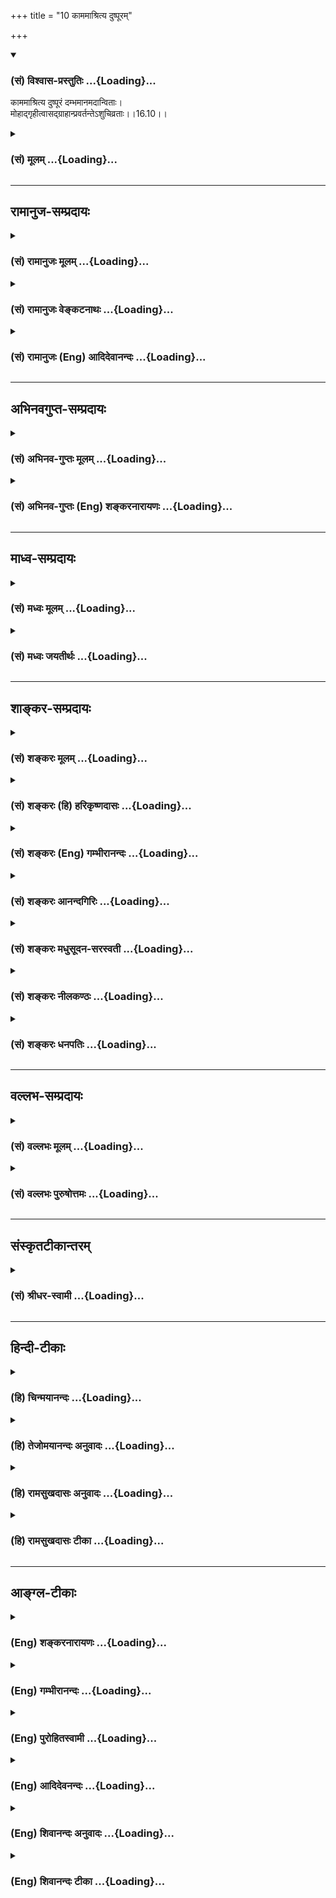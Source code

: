 +++
title = "10 काममाश्रित्य दुष्पूरम्"

+++
<div class="js_include" newlevelforh1="3" title="(सं) विश्वास-प्रस्तुतिः" unfilled url="/purANam_vaiShNavam/mahAbhAratam/06-bhIShma-parva/03-bhagavad-gItA-parva/saMskRtam/vishvAsa-prastutiH/16_daivAsura-sampad-vib/10_kAmamAshritya_duS.md">
<details open><summary><h3>(सं) विश्वास-प्रस्तुतिः ...{Loading}...</h3></summary>

काममाश्रित्य दुष्पूरं दम्भमानमदान्विताः।  
मोहाद्गृहीत्वासद्ग्राहान्प्रवर्तन्तेऽशुचिव्रताः।।16.10।।
</details>
</div>
<div class="js_include collapsed" newlevelforh1="3" title="(सं) मूलम्" unfilled url="/purANam_vaiShNavam/mahAbhAratam/06-bhIShma-parva/03-bhagavad-gItA-parva/saMskRtam/mUlam/16_daivAsura-sampad-vib/10_kAmamAshritya_duS.md">
<details><summary><h3>(सं) मूलम् ...{Loading}...</h3></summary>

काममाश्रित्य दुष्पूरं दम्भमानमदान्विताः।  
मोहाद्गृहीत्वासद्ग्राहान्प्रवर्तन्तेऽशुचिव्रताः।।16.10।।
</details>
</div>


_________________
## रामानुज-सम्प्रदायः
<div class="js_include collapsed" newlevelforh1="3" title="(सं) रामानुजः मूलम्" unfilled url="/purANam_vaiShNavam/mahAbhAratam/06-bhIShma-parva/03-bhagavad-gItA-parva/saMskRtam/rAmAnujaH/mUlam/16_daivAsura-sampad-vib/10_kAmamAshritya_duS.md">
<details><summary><h3>(सं) रामानुजः मूलम् ...{Loading}...</h3></summary>

।।16.10।।**दुष्पूरं** दुष्प्रापविषयं **कामम् आश्रित्य** तत्सिषाधयिषया
**मोहाद्** अज्ञानात् **असद्ग्राहान्** अन्यायगृहीतान् असत्परिग्रहान्
**गृहीत्वा अशुचिव्रताः** अशास्त्रविहितव्रतयुक्ताः; **दम्भमानमदान्विताः**
प्रवर्तन्ते।

</details>
</div>
<div class="js_include collapsed" newlevelforh1="3" title="(सं) रामानुजः वेङ्कटनाथः" unfilled url="/purANam_vaiShNavam/mahAbhAratam/06-bhIShma-parva/03-bhagavad-gItA-parva/saMskRtam/rAmAnujaH/venkaTanAthaH/16_daivAsura-sampad-vib/10_kAmamAshritya_duS.md">
<details><summary><h3>(सं) रामानुजः वेङ्कटनाथः ...{Loading}...</h3></summary>

  
  
।।16.10।। कामो हि जगद्धेतुरुक्तः अतः स एव हि तेषामाश्रयणीयोऽभिमतः
तदाश्रयेणेतिकर्तव्यतारूपास्तु दम्भमानादयोऽशुचिव्रतपर्यन्ता
इत्युच्यतेकामम् इति श्लोकेन। दुष्प्रापविषयत्वं दुष्पूरत्वे हेतुः यद्वा
विषयप्राप्तिर्हि कामस्य पूरणम् अतो दुष्प्रापविषयत्वमेव दुष्पूरत्वम्।
आश्रित्य प्रयोजनतयाऽभिसन्धायेत्यर्थः। तदभिप्रायेणाऽऽहतत्सिसाधयिषयेति।
विपरीतप्रवृत्तिहेतुभूतं कृत्याकृत्यविवेकान्धत्वमिह मोहशब्देन
विवक्षितमित्याहअज्ञानादिति। असत् ग्रहणम् आर्जनं येषां तेऽत्रासद्ग्राहाः।
धर्माभिसन्धिमन्तो हि न्यायेनार्जयन्ति कामप्रवणास्तु
चौर्यादिभिस्तदुपकरणानीत्याह -- अन्यायगृहीतानसत्परिग्रहानिति।
परिग्रहशब्दोऽत्र परिग्राह्यपरः। ईहन्ते कामभोगार्थमन्यायेनार्थसञ्चयान्
\[16।12\] इति तस्यैव विवरणम्। अत एवाशुभाभिनिवेशानिति (शां.)
व्याख्याऽप्यत्र मन्दा। गृहीत्वेति
तादात्विकविनियोगपरत्वादात्मीयत्वाभिमानपरत्वाद्वा पुनरुक्तिपरिहारः।
पाषण्डागमादिनिर्दिष्टानि हि व्रतानि पुरुषस्य
दर्शनस्पर्शनाद्ययोग्यताहेतुत्वात्स्वयमशुचीन्येवेत्यभिप्रायेणाऽऽह --
अशास्त्रविहितव्रतयुक्ता इति। धर्माभिसन्धिरहितानामपि तामसानां
विषहरणपाषाणस्फोटनादित्यस्तम्भनप्रतिमाजल्पादिवञ्चनोपायैर्वशीकृतानां
वेदबाह्येषु व्रतेषु मात्रया संयोगो भवति यद्वा शौर्याहङ्कारादिमूलः
शास्त्रविरुद्धः सङ्कल्पोऽत्र व्रतशब्दाभिप्रेतः। शास्त्रीयेष्वपि व्रतेषु
भगवत्समाराधनविवक्षामजानतामयथाशास्त्रकरणादशास्त्रविहितप्रयुक्तत्वम्।
दम्भमानौ प्रागेव व्याख्यातौ। मदोऽत्र
धनाभिजनविद्यादिमूलमयथायथचेष्टितारम्भकमौद्धत्यम्।  
  

</details>
</div>
<div class="js_include collapsed" newlevelforh1="3" title="(सं) रामानुजः (Eng) आदिदेवानन्दः" unfilled url="/purANam_vaiShNavam/mahAbhAratam/06-bhIShma-parva/03-bhagavad-gItA-parva/saMskRtam/rAmAnujaH/english/AdidevAnandaH/16_daivAsura-sampad-vib/10_kAmamAshritya_duS.md">
<details><summary><h3>(सं) रामानुजः (Eng) आदिदेवानन्दः ...{Loading}...</h3></summary>

16.10 Turning to 'insatiable desires,' viz., which concern objects
impossible to get; seizing through 'delusion,' viz., through ignorance
that such desires can be fulfilled only with 'unjustly acired wealth,'
viz., with wealth unlawfully hoarded, and following impious vows, viz.,
associated with the vows prohibited in the Sastras; they do actions
'that are full of ostentation, pride and arrogance.'

</details>
</div>


_________________
## अभिनवगुप्त-सम्प्रदायः
<div class="js_include collapsed" newlevelforh1="3" title="(सं) अभिनव-गुप्तः मूलम्" unfilled url="/purANam_vaiShNavam/mahAbhAratam/06-bhIShma-parva/03-bhagavad-gItA-parva/saMskRtam/abhinava-guptaH/mUlam/16_daivAsura-sampad-vib/10_kAmamAshritya_duS.md">
<details><summary><h3>(सं) अभिनव-गुप्तः मूलम् ...{Loading}...</h3></summary>

।।16.9 -- 16.12।। एतामित्यादि अर्थसंचयानित्यन्तम्। चिन्ता तेषां
प्रलयान्ता अवरितं (ता) संसृतिप्रलयाव्युपरमात्। एतावदितिकामोपभोग एव परं
(परमं) कृत्यम् \[एषाम्\] तन्नाशाच्च परं क्रोधः। अत एवाह कामक्रोधपरायणाः
इति।

</details>
</div>
<div class="js_include collapsed" newlevelforh1="3" title="(सं) अभिनव-गुप्तः (Eng) शङ्करनारायणः" unfilled url="/purANam_vaiShNavam/mahAbhAratam/06-bhIShma-parva/03-bhagavad-gItA-parva/saMskRtam/abhinava-guptaH/english/shankaranArAyaNaH/16_daivAsura-sampad-vib/10_kAmamAshritya_duS.md">
<details><summary><h3>(सं) अभिनव-गुप्तः (Eng) शङ्करनारायणः ...{Loading}...</h3></summary>

16.10 See Coment under 16.12

</details>
</div>


_________________
## माध्व-सम्प्रदायः
<div class="js_include collapsed" newlevelforh1="3" title="(सं) मध्वः मूलम्" unfilled url="/purANam_vaiShNavam/mahAbhAratam/06-bhIShma-parva/03-bhagavad-gItA-parva/saMskRtam/madhvaH/mUlam/16_daivAsura-sampad-vib/10_kAmamAshritya_duS.md">
<details><summary><h3>(सं) मध्वः मूलम् ...{Loading}...</h3></summary>

।।16.10।। दुष्पूरो हि कामः। पाताल इव दुष्पूरो मां हि क्लेशयते सदा इति
मोक्षधर्मे।

</details>
</div>
<div class="js_include collapsed" newlevelforh1="3" title="(सं) मध्वः जयतीर्थः" unfilled url="/purANam_vaiShNavam/mahAbhAratam/06-bhIShma-parva/03-bhagavad-gItA-parva/saMskRtam/madhvaH/jayatIrthaH/16_daivAsura-sampad-vib/10_kAmamAshritya_duS.md">
<details><summary><h3>(सं) मध्वः जयतीर्थः ...{Loading}...</h3></summary>

।।16.10।। काममाश्रित्य दुष्पूरमिति कामस्य दुष्पूरत्वं किं विशेषणम् नेति
ब्रूमः किं तर्हि कामस्य प्रवृत्तिहेतुत्वे हेतुरयमुच्यत इति भावेनाऽऽह --
**दुष्पूरो ही**ति। विशेषणमेव किं न स्यात्। कामस्य
दुष्पूरत्वाव्यभिचारादिति भावेनाऽऽह -- **पाताल इवे**ति।

</details>
</div>


_________________
## शाङ्कर-सम्प्रदायः
<div class="js_include collapsed" newlevelforh1="3" title="(सं) शङ्करः मूलम्" unfilled url="/purANam_vaiShNavam/mahAbhAratam/06-bhIShma-parva/03-bhagavad-gItA-parva/saMskRtam/shankaraH/mUlam/16_daivAsura-sampad-vib/10_kAmamAshritya_duS.md">
<details><summary><h3>(सं) शङ्करः मूलम् ...{Loading}...</h3></summary>

।।16.10।। --,**कामम्** इच्छाविशेषम् **आश्रित्य** अवष्टभ्य **दुष्पूरम्**
अशक्यपूरणं **दम्भमानमदान्विताः** दम्भश्च मानश्च मदश्च दम्भमानमदाः तैः
अन्विताः दम्भमानमदान्विताः **मोहात्** अविवेकतः **गृहीत्वा** उपादाय
**असद्ग्राहान्** अशुभनिश्चयान् **प्रवर्तन्ते** लोके **अशुचिव्रताः**
अशुचीनि व्रतानि येषां ते अशुचिव्रताः।। किं च --,

</details>
</div>
<div class="js_include collapsed" newlevelforh1="3" title="(सं) शङ्करः (हि) हरिकृष्णदासः" unfilled url="/purANam_vaiShNavam/mahAbhAratam/06-bhIShma-parva/03-bhagavad-gItA-parva/saMskRtam/shankaraH/hindI/harikRShNadAsaH/16_daivAsura-sampad-vib/10_kAmamAshritya_duS.md">
<details><summary><h3>(सं) शङ्करः (हि) हरिकृष्णदासः ...{Loading}...</h3></summary>

।।16.10।। तथा वे --, कभी पूर्ण न की जा सकनेवाली दुष्पूर कामनाका --
इच्छाविशेषका आश्रय -- अवलम्बन कर; पाखण्ड; मान और मदसे युक्त हुए;
अशुद्धाचारी -- जिनके आचरण बहुत ही बुरे हैं ऐसे मनुष्य; मोहसे -- अज्ञानसे
मिथ्या आग्रहोंको; अर्थात् अशुभ सिद्धान्तोंको ग्रहण करके -- स्वीकार करके
संसारमें बर्तते हैं।

</details>
</div>
<div class="js_include collapsed" newlevelforh1="3" title="(सं) शङ्करः (Eng) गम्भीरानन्दः" unfilled url="/purANam_vaiShNavam/mahAbhAratam/06-bhIShma-parva/03-bhagavad-gItA-parva/saMskRtam/shankaraH/english/gambhIrAnandaH/16_daivAsura-sampad-vib/10_kAmamAshritya_duS.md">
<details><summary><h3>(सं) शङ्करः (Eng) गम्भीरानन्दः ...{Loading}...</h3></summary>

16.10 And asirtya, giving themselves upto; duspuram, insatiable; kamam,
passion-a kind of desire; dambha-mana-mada-anvitah, filled with vanity,
pride and arrogance; grhitva, adopting; asad-grahan, bad objectives,
evil intentions; mohat, due to delusion, owing to non-discrimination;
and asuci-vratah, having impure resolves; they pravartante, engage in
actions in the world. Further,

</details>
</div>
<div class="js_include collapsed" newlevelforh1="3" title="(सं) शङ्करः आनन्दगिरिः" unfilled url="/purANam_vaiShNavam/mahAbhAratam/06-bhIShma-parva/03-bhagavad-gItA-parva/saMskRtam/shankaraH/AnandagiriH/16_daivAsura-sampad-vib/10_kAmamAshritya_duS.md">
<details><summary><h3>(सं) शङ्करः आनन्दगिरिः ...{Loading}...</h3></summary>

।।16.10।। तानेव दुराचारानासुरान्प्रकारान्तरेण विशिनष्टि -- **ते चेति।**

</details>
</div>
<div class="js_include collapsed" newlevelforh1="3" title="(सं) शङ्करः मधुसूदन-सरस्वती" unfilled url="/purANam_vaiShNavam/mahAbhAratam/06-bhIShma-parva/03-bhagavad-gItA-parva/saMskRtam/shankaraH/madhusUdana-sarasvatI/16_daivAsura-sampad-vib/10_kAmamAshritya_duS.md">
<details><summary><h3>(सं) शङ्करः मधुसूदन-सरस्वती ...{Loading}...</h3></summary>

।।16.10।। ते च यदा केनचित्कर्मणा मनुष्ययोनिमापद्यन्ते तदाह -- कामिति।
कामं तत्तद्दृष्टविषयाभिलाषं दुःपूरं पूरयितुमशक्यं दम्भेनाधार्मिकत्वेऽपि
धार्मिकत्वख्यापनेन मानेनापूज्यत्वेऽपि पूज्यत्वख्यापनेन;
मदेनोत्कर्षरहितत्वेऽप्युत्कर्षविशेषाध्यारोपेण महदवधीरणाहेतुनान्विता
असद्ग्राहानशुभनिश्चयाननेन मन्त्रेणेमां देवतामाराध्य कामिनीनामाकर्षणं
करिष्यामोऽनेन मन्त्रेणेमां देवतामाराध्य
महानिधीन्साधयिष्याम,इत्यादिदुराग्रहरूपान् मोहादविवेकाद्गृहीत्वा नतु
शास्त्रात्। अशुचिव्रताः अशुचीनि
श्मशानादिदेशोच्छिष्टावस्थानाद्यशौचसापेक्षाणि वामागमाद्युपदिष्टानि
व्रतानि येषां तेऽशुचिव्रताः प्रवर्तन्ते यत्र कुत्राप्यवैदिके दृष्टफले।
क्षुद्रदेवताराधनादाविति शेषः। एतादृशाः पतन्ति
नरकेऽशुचावित्यग्रिमेणान्वयः।

</details>
</div>
<div class="js_include collapsed" newlevelforh1="3" title="(सं) शङ्करः नीलकण्ठः" unfilled url="/purANam_vaiShNavam/mahAbhAratam/06-bhIShma-parva/03-bhagavad-gItA-parva/saMskRtam/shankaraH/nIlakaNThaH/16_daivAsura-sampad-vib/10_kAmamAshritya_duS.md">
<details><summary><h3>(सं) शङ्करः नीलकण्ठः ...{Loading}...</h3></summary>

।।16.10।। असद्ग्राहान् वश्याकर्षणनिध्यञ्जनकायसिद्ध्यादिसाधनेषु असत्सु
असमीचीनेषु ग्राहा निर्बन्धा अत्यन्ताभिनिवेशास्तान् गृहीत्वा अशुचीनि
मद्यमांसादिसापेक्षाणि व्रतानि नियमविशेषा येषां ते तथाभूताः सन्तः
कुमार्गप्रवर्तनेन प्रवर्तन्ते जगतः क्षयायेति संबन्धः।

</details>
</div>
<div class="js_include collapsed" newlevelforh1="3" title="(सं) शङ्करः धनपतिः" unfilled url="/purANam_vaiShNavam/mahAbhAratam/06-bhIShma-parva/03-bhagavad-gItA-parva/saMskRtam/shankaraH/dhanapatiH/16_daivAsura-sampad-vib/10_kAmamAshritya_duS.md">
<details><summary><h3>(सं) शङ्करः धनपतिः ...{Loading}...</h3></summary>

।।16.10।। तानेव दुराचारन्प्रकारान्तरेण विशिनष्टि -- ते च कामं
तत्तद्दृष्टक्षुद्रविषयाभिलाषं दुःखेन पूरणं यस्याशक्यपूरणं
अधार्मिकत्वेऽपि धार्मिकत्वख्यापनं दम्भः। अपूज्यत्वेऽपि पूज्यत्वाभिनिवेशो
मानः। निकृष्टत्वेऽप्युत्कृष्टत्वारोपो महदवज्ञानहेतुर्मदस्तैरन्विता
युक्ताः मोहादविवेकादसद्ग्राहानशुभनिश्चियान्। अनेन मन्त्रेणेमां देवतां
वशीकृत्य कामिनीनामाकर्षणं शत्रुमारणं चावश्यं करिष्याम
इत्यादिरुपान्दुराग्रहान् गृहीत्वा अशुचिव्रताः अशुचीनि
शमशानादिदेशोच्छिष्टावस्थानाद्यशौचसापेक्षाणि वामागमाद्युपदिष्टानि व्रतानि
येषां ते इह लोके प्रवर्तन्ते एतादृशा असुरा जना इह लोके सन्तीत्यर्थः।

</details>
</div>


_________________
## वल्लभ-सम्प्रदायः
<div class="js_include collapsed" newlevelforh1="3" title="(सं) वल्लभः मूलम्" unfilled url="/purANam_vaiShNavam/mahAbhAratam/06-bhIShma-parva/03-bhagavad-gItA-parva/saMskRtam/vallabhaH/mUlam/16_daivAsura-sampad-vib/10_kAmamAshritya_duS.md">
<details><summary><h3>(सं) वल्लभः मूलम् ...{Loading}...</h3></summary>

।।16.10।। काममिति। मोहादसद्ग्राहान् गृहीत्वा असन् ग्राह आग्रहो येषु ते
तान् ग्रन्थान्प्रसिद्धान् प्रवर्त्तन्ते अन्तर्भावितण्यर्थोऽयं
प्रवर्त्तयन्ति। यद्वा असदाग्रहान्प्रति प्रवर्तन्ते यतो
दम्भमानमदान्विताः। तथा न शुचि व्रतं येषां यद्वा पूर्ववद्धि व्रतित्वात्
विष्णुव्यतिरिक्तव्रतित्वाच्च ते तथा। तथाचोक्तं भारते मोक्षधर्मेशास्त्रं
ह्यबुद्ध्वा तत्वेन केचिद्वादबलाज्जनाः। ब्रह्मस्तेना निरारम्भा
दम्भमोहव्रतानुगाः। नैर्गुण्यमेव पश्यन्तो न गुणाननुयुञ्जते। तेषां
तमश्शरीराणां तम एव परायणम् इति।

</details>
</div>
<div class="js_include collapsed" newlevelforh1="3" title="(सं) वल्लभः पुरुषोत्तमः" unfilled url="/purANam_vaiShNavam/mahAbhAratam/06-bhIShma-parva/03-bhagavad-gItA-parva/saMskRtam/vallabhaH/puruShottamaH/16_daivAsura-sampad-vib/10_kAmamAshritya_duS.md">
<details><summary><h3>(सं) वल्लभः पुरुषोत्तमः ...{Loading}...</h3></summary>

  
  
।।16.10।। किञ्च -- काममाश्रित्येति। दुष्पूरं दुःखेनापि पूरयितुमशक्यं
काममाश्रित्य दम्भः पारलौकिकवेषधारणेन धार्मिकज्ञापनं; मानं लोकपूज्यत्वम्;
मदः स्वरूपविस्मरणेन कामैकपरत्वम्; एतैरन्विताः युक्ताः असद्ग्राहान्
क्षुद्रदेवमन्त्रान् मोहात् भ्रमात् सकलकार्यसाधकान् ज्ञात्वा गृहीत्वा
स्वीकृत्य अशुचिव्रताः अपेयपानादिरताः सन्तस्तदाराधनादौ प्रवर्तन्ते।  
  

</details>
</div>


_________________
## संस्कृतटीकान्तरम्
<div class="js_include collapsed" newlevelforh1="3" title="(सं) श्रीधर-स्वामी" unfilled url="/purANam_vaiShNavam/mahAbhAratam/06-bhIShma-parva/03-bhagavad-gItA-parva/saMskRtam/shrIdhara-svAmI/16_daivAsura-sampad-vib/10_kAmamAshritya_duS.md">
<details><summary><h3>(सं) श्रीधर-स्वामी ...{Loading}...</h3></summary>

।।16.10।। अपिच **-- काममिति।** दुष्पूरं पूरयितुमशक्यं काममाश्रित्य
दम्भादिभिर्युक्ताः सन्तः क्षुद्रदेवताराधनादौ प्रवर्तन्ते। ,कथम्।
असद्ग्राहान्गृहीत्वाऽनेन मन्त्रेणैतां देवतामाराध्य महानिधीन्साधयिष्याम्
इत्यादिदुराग्रहान्मोहमात्रेण स्वीकृत्य प्रवर्तन्ते। अशुचिव्रता अशुचीनि
मद्यमांसादिविषयाणि व्रतानि येषां ते।

</details>
</div>


_________________
## हिन्दी-टीकाः
<div class="js_include collapsed" newlevelforh1="3" title="(हि) चिन्मयानन्दः" unfilled url="/purANam_vaiShNavam/mahAbhAratam/06-bhIShma-parva/03-bhagavad-gItA-parva/hindI/chinmayAnandaH/16_daivAsura-sampad-vib/10_kAmamAshritya_duS.md">
<details><summary><h3>(हि) चिन्मयानन्दः ...{Loading}...</h3></summary>

।।16.10।। जिस गर्व के साथ एक नितान्त भौतिकवादी व्यक्ति अपनी उपलब्धियों
के क्षेत्र में विचरण करता है; उसके आन्तरिक स्वभाव की भयंकर विद्रूपता को;
व्यासजी के द्वारा किये गये इस वर्णन से अधिक अच्छी प्रकार से व्यक्त नहीं
किया जा सकता। आसुरी पुरुष की मनस्थिति तथा समाज में उसके कर्मों का स्तर
का और अधिक स्पष्ट एवं सम्पूर्ण वर्णन पाने के लिए हमें विश्व की सभी
भाषाओं के विद्यमान साहित्य में खोजबीन करनी होगी; फिर भी इस सारगर्भित
श्लोक के समतुल्य चित्रण पाने में हमें असफलता ही मिलेगी। काममाश्रित्य
इच्छाओं की प्रेरणा के बिना कर्म कदापि नहीं हो सकते हैं। इच्छाओं के अभाव
में जीवन की उपलब्धियाँ असंभव है। तथापि; कामनाओं का शिकार बने रहने का
अर्थ है कर्मों का कोई भयंकर यन्त्र बनना; जो जगत् में अहंकार और अहंकार
केन्द्रित मनोद्वेगों के विष का वमन करता रहता है। कामनाओं की तृप्ति के
लिए ही जीवन धारण करना अविवेक का लक्षण है क्योंकि; कामना का यह विशेष कौशल
हैकि जैसेजैसे हम उसे तृप्त करते जाते हैं वैसेवैसे ही; वह द्विगुणित होती
जाती है। उन्हें तृप्त करना कठिन है; वे दुष्पूर हैं। ऐसी कामनाओं से युक्त
पुरुष जब अपने विवेक और सार्मथ्य का उपयोग करता है; तब स्वाभाविक है कि
व्ाह अपने मन में तथा बाह्य जगत् में विक्षेप और दुर्व्यवस्था को उत्पन्न
करता है। कामना क्या है विषयोपभोग के द्वारा शाश्वत सुख और सन्तोष को
प्राप्त करने का जीव का प्रयत्न ही कामना है। जब वह इस प्रकार मोहित हो
जाता है; तब वह दम्भ; मद और मान का भी शिकार बन जाता है। उनके द्वारा
प्रताड़ित वह अपनी निरंकुश इच्छाओं को तृप्त करने के लिए सतत संघर्ष और
परिश्रम करता रहता है। मोहात् परिपूर्ण और तृप्त पुरुष के मन में कामना नहीं
हो सकती। जो पुरुष अपने अनन्त स्वरूप को न जानकर स्वयं को परिच्छिन्न जीव
ही समझता है; केवल उसे ही विषयों की कामना हो सकती है। इसे ही मोह कहते
हैं। असुर लोगों के मन का चरित्र इस श्लोक की द्वितीय पंक्ति में पूर्ण होता
है। उन्हें यहाँ अशुचिव्रता कहा गया है। इसका अभिप्राय है कि ऐसे आसुरी
स्वभाव के लोग येन केन प्रकारेण अपने ही सुख और शान्ति के लिए प्रयत्न करने
में अन्य लोगों का कुछ भी महत्व नहीं समझते हैं। जीवन के सभी आदर्श मूल्यों
को ताक में रखकर निर्लज्ज; असहिष्णु और क्रूर तक होकर वे अपने कार्यक्षेत्र
में संघर्षरत रहते हैं। कामवासना से मदोन्मत्त और स्वार्थ से संवेदनाशून्य
वह व्यक्ति जगत् में पागल के समान अपने चारों ओर रक्त और अम्ल फेंकता हुआ
विपत्ति और विनाश का ही कार्य करता है एक व्यष्टि की दृष्टि से यह चित्र
हमें एक ऐसे भोगवादी पुरुष को दर्शाता है; जो अपने जीवन का निर्माण कामना
से विक्षुब्ध हुए मन की चंचल तरंगों पर करता है। समष्टि की दृष्टि से देखने
पर यही शब्द चित्र हमें भौतिकवादी जनसमुदायों और राष्ट्रों की स्थिति का
दर्शन कराता है। जीवन की सुन्दरता उस तत्त्वज्ञान की सुन्दरतापर निर्भर
करती है; जिस पर जीवन का निर्माण होता है यदि नींव ही असत् हो; तो उसके ऊपर
निर्मित ताश का महल अधिक सुदृढ़ नहीं हो सकता। यदि हम इस श्लोक को
सूक्ष्मदृष्टि से देख सकें; तो ज्ञात होगा कि इसमें आज के जगत् में सर्वत्र
अनुभव हो रहे आर्थिक विघटन; सामाजिक दोष; राजनीतिक उथलपुथल और अशान्ति का
सम्पूर्ण विवेचन किया गया है। उपर्य़ुक्त वर्णन के द्वारा भगवान् श्रीकृष्ण
अप्रत्यक्ष रूप से एक ऐसे भौतिकवादी पुरुष का चित्रण कर रहे हैं; जो अपने
स्वभाव से ही नास्तिक विचारधारा का है तथा भोग के लिए ही कर्म करता है।
क्या आज के भौतिकवादी युग में हम अपने को यथोक्त वर्णन के अनुरूप ही सिद्ध
नहीं कर रहे हैं भगवान् आगे कहते हैं

</details>
</div>
<div class="js_include collapsed" newlevelforh1="3" title="(हि) तेजोमयानन्दः अनुवादः" unfilled url="/purANam_vaiShNavam/mahAbhAratam/06-bhIShma-parva/03-bhagavad-gItA-parva/hindI/tejomayAnandaH/anuvAdaH/16_daivAsura-sampad-vib/10_kAmamAshritya_duS.md">
<details><summary><h3>(हि) तेजोमयानन्दः अनुवादः ...{Loading}...</h3></summary>

।।16.10।। दम्भ, मान और मद से युक्त कभी न पूर्ण होने वाली कामनाओं का
आश्रय लिये, मोहवश मिथ्या धारणाओं को ग्रहण करके ये अशुद्ध संकल्पों के लोग
जगत् में कार्य करते हैं।।

</details>
</div>
<div class="js_include collapsed" newlevelforh1="3" title="(हि) रामसुखदासः अनुवादः" unfilled url="/purANam_vaiShNavam/mahAbhAratam/06-bhIShma-parva/03-bhagavad-gItA-parva/hindI/rAmasukhadAsaH/anuvAdaH/16_daivAsura-sampad-vib/10_kAmamAshritya_duS.md">
<details><summary><h3>(हि) रामसुखदासः अनुवादः ...{Loading}...</h3></summary>

।।16.10।। कभी पूरी न होनेवाली कामनाओंका आश्रय लेकर दम्भ, अभिमान और मदमें
चूर रहनेवाले तथा अपवित्र व्रत धारण करनेवाले मनुष्य मोहके कारण
दुराग्रहोंको धारण करके संसारमें विचरते रहते हैं।

</details>
</div>
<div class="js_include collapsed" newlevelforh1="3" title="(हि) रामसुखदासः टीका" unfilled url="/purANam_vaiShNavam/mahAbhAratam/06-bhIShma-parva/03-bhagavad-gItA-parva/hindI/rAmasukhadAsaH/TIkA/16_daivAsura-sampad-vib/10_kAmamAshritya_duS.md">
<details><summary><h3>(हि) रामसुखदासः टीका ...{Loading}...</h3></summary>

।।16.10।।***व्याख्या --***  **काममाश्रित्य दुष्पूरम् --** वे आसुरी
प्रकृतिवाले कभी भी पूरी न होनेवाली कामनाओंका आश्रय लेते हैं। जैसे कोई
मनुष्य भगवान्का; कोई कर्तव्यका; कोई धर्मका; कोई स्वर्ग आदिका आश्रय लेता
है; ऐसे ही आसुर प्राणी कभी पूरी न होनेवाली कामनाओंका आश्रय लेते हैं।
उनके मनमें यह बात अच्छी तरहसे जँची हुई रहती है कि कामनाके बिना आदमी
पत्थरजैसा हो जाता है कामनाके आश्रयके बिना आदमीकी उन्नति हो ही नहीं सकती
आज जितने आदमी नेता; पण्डित; धनी आदि हो गये हैं; वे सब कामनाके कारण ही
हुए हैं। इस प्रकार कामनाके आश्रित रहनेवाले भगवान्को; परलोकको; प्रारब्ध
आदिको नहीं मानते। अब उन कामनाओंकी पूर्ति किनके द्वारा करें उसके साथी
(सहायक) कौन हैं तो बताते हैं --,**दम्भमानमदान्विताः।** वे दम्भ; मान; और
मदसे युक्त रहते हैं अर्थात् वे उनकी कामनापूर्तिके बल हैं। जहाँ जिनके
सामने जैसा बननेसे अपना मतलब सिद्ध होता हो अर्थात् धन; मान; बड़ाई;
पूजाप्रतिष्ठा; आदरसत्कार; वाहवाह आदि मिलते हों; वहाँ उनके सामने वैसा ही
अपनेको दिखाना दम्भ है। अपनेको बड़ा मानना; श्रेष्ठ मानना मान है। हमारे
पास इतनी विद्या; बुद्धि; योग्यता आदि है -- इस बातको लेकर नशासा आ जाना मद
है। वे सदा दम्भ; मान और मदमें सने हुए रहते हैं; तदाकार रहते
हैं।**अशुचिव्रताः --** उनके व्रतनियम बड़े अपवित्र होते हैं जैसे -- इतने
गाँवमें; इतने गायोंके बाड़ोंमें आग लगा देनी है इतने आदमियोंको मार देना
है आदि। ये वर्ण; आश्रम; आचारशुद्धि आदि सब ढकोसलाबाजी है अतः किसीके भी
साथ खाओपीओ। हम कथा आदि नहीं सुनेंगे हम तीर्थ; मन्दिर आदि स्थानोंमें नहीं
जायँगे -- ऐसे उनके व्रतनियम होते हैं। ऐसे नियमोंवाले डाकू भी होते हैं।
उनका यह नियम रहता है कि बिना मारपीट किये ही कोई वस्तु दे दे; तो वे लेंगे
नहीं। जबतक चोट नहीं लगायेंगे; घावसे खून नहीं टपकेगा; तबतक हम उसकी वस्तु
नहीं लेंगे; आदि।  
  
**मोहाद् गृहीत्वासद्ग्राहान् --** मूढ़ताके कारण वे अनेक दुराग्रहोंको
पकड़े रहते हैं। तामसी बुद्धिको लेकर चलना ही मूढ़ता है (गीता 18। 32)। वे
शास्त्रोंकी; वेदोंकी; वर्णाश्रमोंकी और कुलपरम्पराकी मर्यादाको नहीं
मानते; प्रत्युत इनके विपरीत चलनेमें; इनको भ्रष्ट करनेमें ही वे अपनी
बहादुरी; अपना गौरव समझते हैं। वे अकर्तव्यको ही कर्तव्य और कर्तव्यको ही
अकर्तव्य मानते हैं; हितको हि अहित और अहितको हि हित मानते हैं; ठीकको ही
बेठीक और बेठीकको ही ठीक मानते हैं। इस असद्विचारोंके कारण उनकी बुद्धि
इतनी गिर जाती है कि वे यह कहने लग जाते हैं कि मातापिताका हमारेपर कोई ऋण
नहीं है। उनसे हमारा क्या सम्बन्ध है झूठ; कपट; जालसाजी करके भी धन कैसे
बचे आदि उनके दुराग्रह होते हैं। ,***सम्बन्ध --***  सत्कर्म; सद्भाव और
सद्विचारोंके अभावमें उन आसुरी प्रकृतिवालोंके नियम; भाव और आचरण किस
उद्देश्यको लेकर और किस प्रकारके होते हैं; अब उनको आगेके दो श्लोकोंमें
बताते हैं।

</details>
</div>


_________________
## आङ्ग्ल-टीकाः
<div class="js_include collapsed" newlevelforh1="3" title="(Eng) शङ्करनारायणः" unfilled url="/purANam_vaiShNavam/mahAbhAratam/06-bhIShma-parva/03-bhagavad-gItA-parva/english/shankaranArAyaNaH/16_daivAsura-sampad-vib/10_kAmamAshritya_duS.md">
<details><summary><h3>(Eng) शङ्करनारायणः ...{Loading}...</h3></summary>

16.10. Holding to their insatiable desire; being possessed by hypocricy,
avarice, and pride; and holding evil intention, these cruel men wander
with impure resolve.

</details>
</div>
<div class="js_include collapsed" newlevelforh1="3" title="(Eng) गम्भीरानन्दः" unfilled url="/purANam_vaiShNavam/mahAbhAratam/06-bhIShma-parva/03-bhagavad-gItA-parva/english/gambhIrAnandaH/16_daivAsura-sampad-vib/10_kAmamAshritya_duS.md">
<details><summary><h3>(Eng) गम्भीरानन्दः ...{Loading}...</h3></summary>

16.10 Giving themselves up to insatiable passion, filled with vanity,
pride and arrogance, adopting bad abjectives due to delusion, and having
impure resolves, they engage in actions.

</details>
</div>
<div class="js_include collapsed" newlevelforh1="3" title="(Eng) पुरोहितस्वामी" unfilled url="/purANam_vaiShNavam/mahAbhAratam/06-bhIShma-parva/03-bhagavad-gItA-parva/english/purohitasvAmI/16_daivAsura-sampad-vib/10_kAmamAshritya_duS.md">
<details><summary><h3>(Eng) पुरोहितस्वामी ...{Loading}...</h3></summary>

16.10 Giving themselves up to insatiable passions, hypocritical,
self-sufficient and arrogant, cherishing false conception founded on
delusion, they work only to carry out their own unholy purposes.

</details>
</div>
<div class="js_include collapsed" newlevelforh1="3" title="(Eng) आदिदेवनन्दः" unfilled url="/purANam_vaiShNavam/mahAbhAratam/06-bhIShma-parva/03-bhagavad-gItA-parva/english/AdidevanandaH/16_daivAsura-sampad-vib/10_kAmamAshritya_duS.md">
<details><summary><h3>(Eng) आदिदेवनन्दः ...{Loading}...</h3></summary>

16.10 Turning to insatiable desires, seizing through delusion unjustly
acired wealth, and following impious vows, they act, full of
ostentation, pride and arrogance.

</details>
</div>
<div class="js_include collapsed" newlevelforh1="3" title="(Eng) शिवानन्दः अनुवादः" unfilled url="/purANam_vaiShNavam/mahAbhAratam/06-bhIShma-parva/03-bhagavad-gItA-parva/english/shivAnandaH/anuvAdaH/16_daivAsura-sampad-vib/10_kAmamAshritya_duS.md">
<details><summary><h3>(Eng) शिवानन्दः अनुवादः ...{Loading}...</h3></summary>

16.10 Filled with insatiable desires, full of hypocrisy, pride and
arrogance, holding evil ideas through delusion, they work with impure
resolves.

</details>
</div>
<div class="js_include collapsed" newlevelforh1="3" title="(Eng) शिवानन्दः टीका" unfilled url="/purANam_vaiShNavam/mahAbhAratam/06-bhIShma-parva/03-bhagavad-gItA-parva/english/shivAnandaH/TIkA/16_daivAsura-sampad-vib/10_kAmamAshritya_duS.md">
<details><summary><h3>(Eng) शिवानन्दः टीका ...{Loading}...</h3></summary>

16.10 कामम् desire; आश्रित्य abiding in; दुष्पूरम् insatiable;
दम्भमानमदान्विताः full of hypocrisy; pride and,arrogance; मोहात् through
delusion; गृहीत्वा having held; असद्ग्राहान् evil ideas; प्रवर्तन्ते
they work; अशुचिव्रताः with impure resolves.Commentary These soulless
malevolent persons perform cruel and sinful actions. Their minds are
saturated with vanity; conceit and arrogance. They entertain in their
minds unholy resolves and unreasonable ideas. They harbour insatiable
desires in their hearts. Just as a monkey becomes more and more
intoxicated if wine if given to it; so also the older they grow the more
and more arrogant and lustful do they become. They cause the ruin and
death of those around them. They boast of their own actions and treat
others with great contempt. They are very much attached to their bodies.
They worship their bodies. Their passion is boundless. They are stupid
and obstinate and so they have no firm determination.Desire is
insatiable like fire. Enjoyment cannot bring about satisfaction of the
desires. The more you enjoy; the stronger does the desire become. After
an object is enjoyed; there springs up a desire to continue the
enjoyment for ever. You take recourse to all sorts of devices to
preserve the objects.Although a man is not righteous he pretends to be a
man of righteousness. This is hypocrisy. Although a man is not worthy of
being honoured; he claims to be so. This is Mana (pride). There is false
dignity. Although a man does not possess great things he superimposes
them on himself. This is Mada.These Asuras make impure resolves. I will
worship such and such a deity by repeating such and such a Mantra and
get hold of such and such a woman. I will repeat such and such a Mantra
and kill such and such a man.

</details>
</div>

